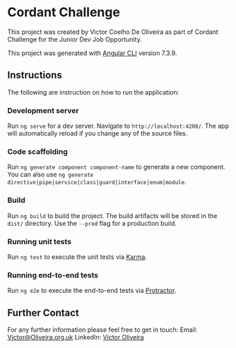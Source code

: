 # Cordant Challenge

This project was created by Victor Coelho De Oliveira as part of Cordant Challenge for the Junior Dev Job Opportunity.

This project was generated with [Angular CLI](https://github.com/angular/angular-cli) version 7.3.9.


## Instructions

The following are instruction on how to run the application:

### Development server

Run `ng serve` for a dev server. Navigate to `http://localhost:4200/`. The app will automatically reload if you change any of the source files.

### Code scaffolding

Run `ng generate component component-name` to generate a new component. You can also use `ng generate directive|pipe|service|class|guard|interface|enum|module`.

### Build

Run `ng build` to build the project. The build artifacts will be stored in the `dist/` directory. Use the `--prod` flag for a production build.

### Running unit tests

Run `ng test` to execute the unit tests via [Karma](https://karma-runner.github.io).

### Running end-to-end tests

Run `ng e2e` to execute the end-to-end tests via [Protractor](http://www.protractortest.org/).

## Further Contact

For any further information please feel free to get in touch:
Email: Victor@Oliveira.org.uk
LinkedIn: [Victor Oliveira](https://www.linkedin.com/in/vcoliveira/)

